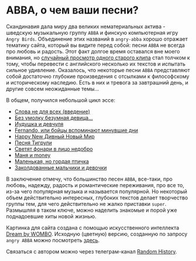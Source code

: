 # ABBA, о чем ваши песни?

Скандинавия дала миру два великих нематериальных актива - 
шведскую музыкальную группу `ABBA` и финскую компьютерная игру `Angry Birds`.
Объединение этих названий в `angry-abba` хорошо отражает тематику сайта, который вы видите перед собой:
песни `ABBA` не всегда про любовь и радость. Этот факт долгое время оставался вне моего внимания, но
[случайный просмотр одного старого клипа](/articles/intro) стал толчком к тому, чтобы
перевести с английского несколько их текстов и испытать сильное удивление. 
Оказалось, что некоторые песни `ABBA` представляют собой достаточно глубокие 
произведения с отсылками к философскому и историческому наследию. Есть в них 
и тревога за завтрашний день, и другие совсем неожиданные темы... 

В общем, получился небольшой цикл эссе: 

* [Слова не для всех (введение)](/articles/intro)
* [Без умолку безумная девица...](/articles/Bez-umolku-bezumnaya-devica)
* [Иудушка и девчуля](/articles/Iudushka-i-chiksa)
* [Fernando, или бойцы вспоминают минувшие дни](/articles/fernando-ili-bojcy-vspominayut-minuvshie-dni)
* [Happy New Дивный Новый Мир](/articles/Happy-New-Year)
* [Песня Тигрули](/articles/Pesnya-Tigruli)
* [Светят фонари в лицо недобро](/articles/Super-Trouper)
* [Маня и money](/articles/Money-money)
* [Маленькая, но гордая птичка](/articles/Eagle)
* [Заколдованные мальчики и девочки](/articles/The-Piper)

В заключение отмечу, что большинство песен `ABBA`, все-таки, про любовь, надежду,
радость и романтические переживания, про все то, из-за чего популярная музыка и называется популярной. Но некоторый объем действительно интересных, глубоких текстов делает творчество группы тем, для чего действительно не жалко
приставки `super`. Размышляя в таком ключе, можно наделить знакомые и порой уже поднадоевшие хиты новой жизнью.

Картинка для сайта создана с помощью искусственного интеллекта [Dream by WOMBO](https://dream.ai/create). Исходную (цветную) версию, созданную по запросу `angry ABBA` можно посмотреть [здесь](/angry-abba.jpg).

Связаться с автором можно через телеграм-канал [Random History](https://t.me/random_historical_pictures).
